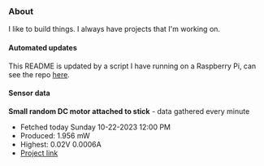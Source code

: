 ### About
I like to build things. I always have projects that I'm working on.

#### Automated updates
This README is updated by a script I have running on a Raspberry Pi, can see the repo [here](https://github.com/jdc-cunningham/raspi-git-repo-updater).

#### Sensor data


**Small random DC motor attached to stick** - data gathered every minute
- Fetched today Sunday 10-22-2023 12:00 PM
- Produced: 1.956 mW
- Highest: 0.02V 0.0006A
- [Project link](https://github.com/jdc-cunningham/turbine-raspi)